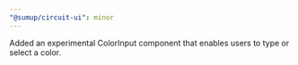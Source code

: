 ```yaml
---
"@sumup/circuit-ui": minor
---
```


Added an experimental ColorInput component that enables users to type or select a color.
